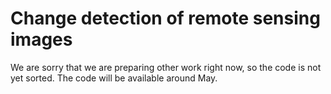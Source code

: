# Change detection of remote sensing images
We are sorry that we are preparing other work right now, so the code is not yet sorted. The code will be available around May.
